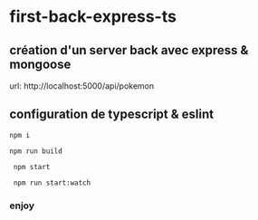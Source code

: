 # first-back-express-ts


## création d'un server back avec express & mongoose

url: http://localhost:5000/api/pokemon

## configuration de typescript & eslint

``` npm i ```

``` npm run build ```

``` npm start```

``` npm run start:watch```


### enjoy
